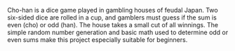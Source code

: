 Cho-han is a dice game played in gambling houses of feudal Japan. Two six-sided dice are rolled in a cup, 
and gamblers must guess if the sum is even (cho) or odd (han). The house takes a small cut of all 
winnings. The simple random number generation and basic math used to determine odd or even sums 
make this project especially suitable for beginners. 
